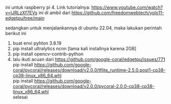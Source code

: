 ini untuk raspberry pi 4. Link tutorialnya: https://www.youtube.com/watch?v=lJRLzXf7EVs
ini di ambil dari https://github.com/freedomwebtech/yolo11-edgetpu/tree/main

sedangkan untuk menjalankannya di ubuntu 22.04, maka lakukan perintah berikut ini
1. buat envi pyhton 3.8.19
2. pip install ultralytics ncnn  [lama kali installnya karena 2GB]
3. pip install opencv-contrib-python
4. lalu ikuti acuan dari https://github.com/google-coral/edgetpu/issues/771 <br>
   pip install https://github.com/google-coral/pycoral/releases/download/v2.0.0/tflite_runtime-2.5.0.post1-cp38-cp38-linux_x86_64.whl <br>
   pip install https://github.com/google-coral/pycoral/releases/download/v2.0.0/pycoral-2.0.0-cp38-cp38-linux_x86_64.whl <br>
selesai
